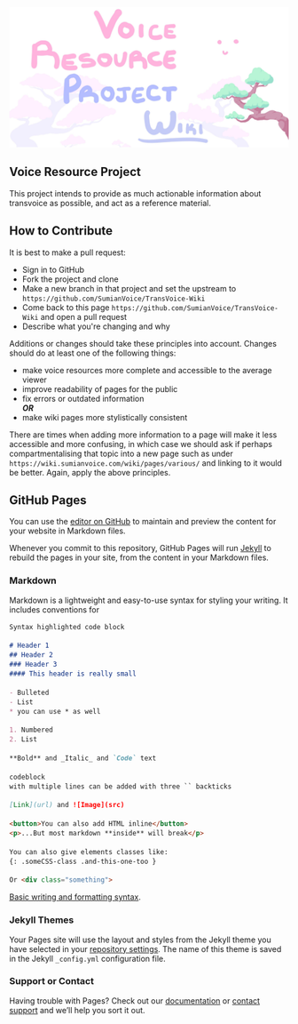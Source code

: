 
![siteimage](/img/site-image01.jpg)

## Voice Resource Project
This project intends to provide as much actionable information about transvoice as possible, and act as a reference material.


## How to Contribute
It is best to make a pull request:
- Sign in to GitHub
- Fork the project and clone
- Make a new branch in that project and set the upstream to `https://github.com/SumianVoice/TransVoice-Wiki`
- Come back to this page `https://github.com/SumianVoice/TransVoice-Wiki` and open a pull request
- Describe what you're changing and why

Additions or changes should take these principles into account. Changes should do at least one of the following things:
- make voice resources more complete and accessible to the average viewer
- improve readability of pages for the public
- fix errors or outdated information<br>
    _**OR**_
- make wiki pages more stylistically consistent

There are times when adding more information to a page will make it less accessible and more confusing, in which case we should ask if perhaps compartmentalising that topic into a new page such as under `https://wiki.sumianvoice.com/wiki/pages/various/` and linking to it would be better. Again, apply the above principles.


## GitHub Pages

You can use the [editor on GitHub](https://github.com/SumianVoice/Voice-Art-Project/edit/main/README.md) to maintain and preview the content for your website in Markdown files.

Whenever you commit to this repository, GitHub Pages will run [Jekyll](https://jekyllrb.com/) to rebuild the pages in your site, from the content in your Markdown files.

### Markdown

Markdown is a lightweight and easy-to-use syntax for styling your writing. It includes conventions for

```markdown
Syntax highlighted code block

# Header 1
## Header 2
### Header 3
#### This header is really small

- Bulleted
- List
* you can use * as well

1. Numbered
2. List

**Bold** and _Italic_ and `Code` text

codeblock
with multiple lines can be added with three `` backticks

[Link](url) and ![Image](src)

<button>You can also add HTML inline</button>
<p>...But most markdown **inside** will break</p>

You can also give elements classes like:
{: .someCSS-class .and-this-one-too }

Or <div class="something">

```

[Basic writing and formatting syntax](https://docs.github.com/en/github/writing-on-github/getting-started-with-writing-and-formatting-on-github/basic-writing-and-formatting-syntax).

### Jekyll Themes

Your Pages site will use the layout and styles from the Jekyll theme you have selected in your [repository settings](https://github.com/SumianVoice/Voice-Art-Project/settings/pages). The name of this theme is saved in the Jekyll `_config.yml` configuration file.

### Support or Contact

Having trouble with Pages? Check out our [documentation](https://docs.github.com/categories/github-pages-basics/) or [contact support](https://support.github.com/contact) and we’ll help you sort it out.
